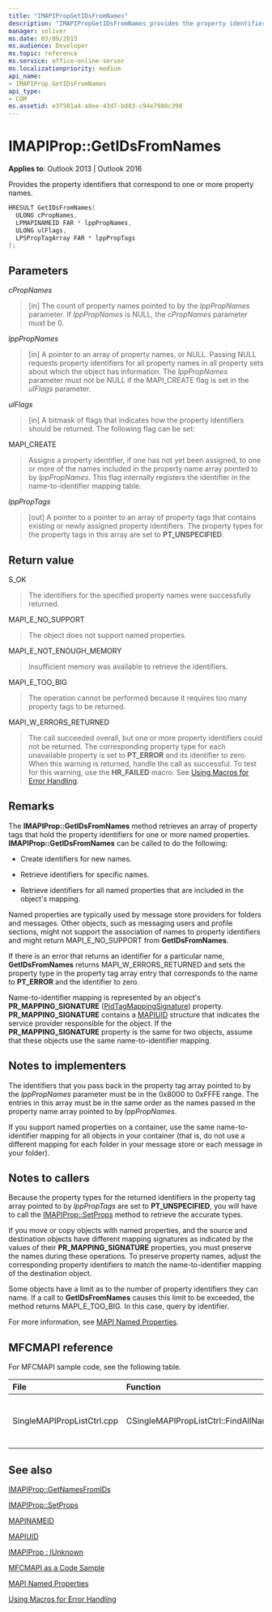 ```yaml
---
title: "IMAPIPropGetIDsFromNames"
description: "IMAPIPropGetIDsFromNames provides the property identifiers that correspond to one or more property names."
manager: soliver
ms.date: 03/09/2015
ms.audience: Developer
ms.topic: reference
ms.service: office-online-server
ms.localizationpriority: medium
api_name:
- IMAPIProp.GetIDsFromNames
api_type:
- COM
ms.assetid: e3f501a4-a8ee-43d7-bd83-c94e7980c398
---
```


# IMAPIProp::GetIDsFromNames

  
  
**Applies to**: Outlook 2013 | Outlook 2016 
  
Provides the property identifiers that correspond to one or more property names.
  
```cpp
HRESULT GetIDsFromNames(
  ULONG cPropNames,
  LPMAPINAMEID FAR * lppPropNames,
  ULONG ulFlags,
  LPSPropTagArray FAR * lppPropTags
);
```

## Parameters

 _cPropNames_
  
> [in] The count of property names pointed to by the  _lppPropNames_ parameter. If  _lppPropNames_ is NULL, the  _cPropNames_ parameter must be 0. 
    
 _lppPropNames_
  
> [in] A pointer to an array of property names, or NULL. Passing NULL requests property identifiers for all property names in all property sets about which the object has information. The  _lppPropNames_ parameter must not be NULL if the MAPI_CREATE flag is set in the _ulFlags_ parameter. 
    
 _ulFlags_
  
> [in] A bitmask of flags that indicates how the property identifiers should be returned. The following flag can be set:
    
MAPI_CREATE 
  
> Assigns a property identifier, if one has not yet been assigned, to one or more of the names included in the property name array pointed to by  _lppPropNames_. This flag internally registers the identifier in the name-to-identifier mapping table.
    
 _lppPropTags_
  
> [out] A pointer to a pointer to an array of property tags that contains existing or newly assigned property identifiers. The property types for the property tags in this array are set to **PT_UNSPECIFIED**.
    
## Return value

S_OK 
  
> The identifiers for the specified property names were successfully returned.
    
MAPI_E_NO_SUPPORT 
  
> The object does not support named properties.
    
MAPI_E_NOT_ENOUGH_MEMORY 
  
> Insufficient memory was available to retrieve the identifiers.
    
MAPI_E_TOO_BIG 
  
> The operation cannot be performed because it requires too many property tags to be returned.
    
MAPI_W_ERRORS_RETURNED 
  
> The call succeeded overall, but one or more property identifiers could not be returned. The corresponding property type for each unavailable property is set to **PT_ERROR** and its identifier to zero. When this warning is returned, handle the call as successful. To test for this warning, use the **HR_FAILED** macro. See [Using Macros for Error Handling](using-macros-for-error-handling.md).
    
## Remarks

The **IMAPIProp::GetIDsFromNames** method retrieves an array of property tags that hold the property identifiers for one or more named properties. **IMAPIProp::GetIDsFromNames** can be called to do the following: 
  
- Create identifiers for new names.
    
- Retrieve identifiers for specific names.
    
- Retrieve identifiers for all named properties that are included in the object's mapping.
    
Named properties are typically used by message store providers for folders and messages. Other objects, such as messaging users and profile sections, might not support the association of names to property identifiers and might return MAPI_E_NO_SUPPORT from **GetIDsFromNames**.
  
If there is an error that returns an identifier for a particular name, **GetIDsFromNames** returns MAPI_W_ERRORS_RETURNED and sets the property type in the property tag array entry that corresponds to the name to **PT_ERROR** and the identifier to zero. 
  
Name-to-identifier mapping is represented by an object's **PR_MAPPING_SIGNATURE** ([PidTagMappingSignature](pidtagmappingsignature-canonical-property.md)) property. **PR_MAPPING_SIGNATURE** contains a [MAPIUID](mapiuid.md) structure that indicates the service provider responsible for the object. If the **PR_MAPPING_SIGNATURE** property is the same for two objects, assume that these objects use the same name-to-identifier mapping. 
  
## Notes to implementers

The identifiers that you pass back in the property tag array pointed to by the  _lppPropNames_ parameter must be in the 0x8000 to 0xFFFE range. The entries in this array must be in the same order as the names passed in the property name array pointed to by  _lppPropNames_. 
  
If you support named properties on a container, use the same name-to-identifier mapping for all objects in your container (that is, do not use a different mapping for each folder in your message store or each message in your folder).
  
## Notes to callers

Because the property types for the returned identifiers in the property tag array pointed to by  _lppPropTags_ are set to **PT_UNSPECIFIED**, you will have to call the [IMAPIProp::SetProps](imapiprop-setprops.md) method to retrieve the accurate types. 
  
If you move or copy objects with named properties, and the source and destination objects have different mapping signatures as indicated by the values of their **PR_MAPPING_SIGNATURE** properties, you must preserve the names during these operations. To preserve property names, adjust the corresponding property identifiers to match the name-to-identifier mapping of the destination object. 
  
Some objects have a limit as to the number of property identifiers they can name. If a call to **GetIDsFromNames** causes this limit to be exceeded, the method returns MAPI_E_TOO_BIG. In this case, query by identifier. 
  
For more information, see [MAPI Named Properties](mapi-named-properties.md). 
  
## MFCMAPI reference

For MFCMAPI sample code, see the following table.
  
|**File**|**Function**|**Comment**|
|:-----|:-----|:-----|
|SingleMAPIPropListCtrl.cpp  <br/> |CSingleMAPIPropListCtrl::FindAllNamedPropsUsed  <br/> |MFCMAPI uses the **IMAPIProp::GetIDsFromNames** method to obtain property tags for all named properties that have been mapped. |
   
## See also



[IMAPIProp::GetNamesFromIDs](imapiprop-getnamesfromids.md)
  
[IMAPIProp::SetProps](imapiprop-setprops.md)
  
[MAPINAMEID](mapinameid.md)
  
[MAPIUID](mapiuid.md)
  
[IMAPIProp : IUnknown](imapipropiunknown.md)


[MFCMAPI as a Code Sample](mfcmapi-as-a-code-sample.md)
  
[MAPI Named Properties](mapi-named-properties.md)
  
[Using Macros for Error Handling](using-macros-for-error-handling.md)

